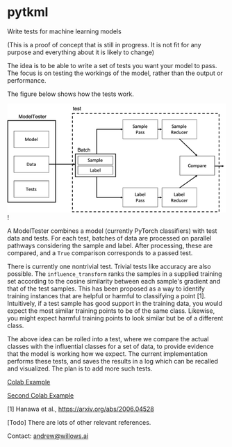 # pytkml
Write tests for machine learning models

(This is a proof of concept that is still in progress. It is not fit for any purpose and everything about it is likely to change)

The idea is to be able to write a set of tests you want your model to pass. The focus is on testing the workings of the model, rather than the output or performance. 

The figure below shows how the tests work.

![](test_flow_m.png)!

A ModelTester combines a model (currently PyTorch classifiers) with test data and tests. For each test, batches of data are processed on parallel pathways considering the sample and label. After processing, these are compared, and a `True` comparison corresponds to a passed test.

There is currently one nontrivial test. Trivial tests like accuracy are also possible. The `influence_transform` ranks the samples in a supplied training set according to the cosine similarity between each sample's gradient and that of the test samples. This has been proposed as a way to identify training instances that are helpful or harmful to classifying a point [1]. Intuitively, if a test sample has good support in the training data, you would expect the most similar training points to be of the same class. Likewise, you might expect harmful training points to look similar but be of a different class.

The above idea can be rolled into a test, where we compare the actual classes with the influential classes for a set of data, to provide evidence that the model is working how we expect. The current implementation performs these tests, and saves the results in a log which can be recalled and visualized. The plan is to add more such tests. 

[Colab Example](https://colab.research.google.com/drive/1auylRHGuWIR9cZiP92eCLj5QWtj6EjQr?usp=sharing)

[Second Colab Example](https://colab.research.google.com/drive/1fb3mrLRNUspaWdKzkniGY4W1jUFs7dZP?usp=sharing)

[1] Hanawa et al., https://arxiv.org/abs/2006.04528

[Todo] There are lots of other relevant references.

Contact: andrew@willows.ai


